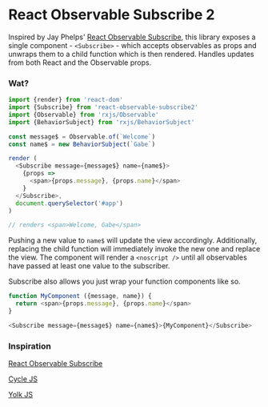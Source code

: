 # React Observable Subscribe 2

Inspired by Jay Phelps' [React Observable Subscribe](https://github.com/jayphelps/react-observable-subscribe), this library exposes a single
component - `<Subscribe>` - which accepts observables as props and unwraps them to a child function which is then rendered. Handles updates
from both React and the Observable props.

### Wat?

```js
import {render} from 'react-dom'
import {Subscribe} from 'react-observable-subscribe2'
import {Observable} from 'rxjs/Observable'
import {BehaviorSubject} from 'rxjs/BehaviorSubject'

const message$ = Observable.of(`Welcome`)
const name$ = new BehaviorSubject(`Gabe`)

render (
  <Subscribe message={message$} name={name$}>
    {props =>
      <span>{props.message}, {props.name}</span>
    }
  </Subscribe>,
  document.querySelector('#app')
)

// renders <span>Welcome, Gabe</span>
```

Pushing a new value to `name$` will update the view accordingly. Additionally, replacing the child function
will immediately invoke the new one and replace the view. The component will render a `<noscript />` until all
observables have passed at least one value to the subscriber.

Subscribe also allows you just wrap your function components like so.

```js
function MyComponent ({message, name}) {
  return <span>{props.message}, {props.name}</span>
}

<Subscribe message={message$} name={name$}>{MyComponent}</Subscribe>
```

### Inspiration

[React Observable Subscribe](https://github.com/jayphelps/react-observable-subscribe)

[Cycle JS](https://github.com/cyclejs/core)

[Yolk JS](https://github.com/garbles/yolk)
